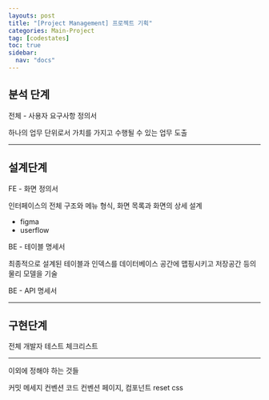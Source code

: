 ```yaml
---
layouts: post
title: "[Project Management] 프로젝트 기획"
categories: Main-Project
tag: [codestates]
toc: true
sidebar:
  nav: "docs"
---
```


## 분석 단계

전체 - 사용자 요구사항 정의서

하나의 업무 단위로서 가치를 가지고 수행될 수 있는 업무 도출

---

## 설계단계

FE - 화면 정의서

인터페이스의 전체 구조와 메뉴 형식, 화면 목록과 화면의 상세 설계

- figma
- userflow

BE - 테이블 명세서

최종적으로 설계된 테이블과 인덱스를 데이터베이스 공간에 맵핑시키고 저장공간 등의 물리 모델을 기술

BE - API 명세서

---

## 구현단계

전체 개발자 테스트 체크리스트

---

이외에 정해야 하는 것들

커밋 메세지 컨벤션
코드 컨벤션
페이지, 컴포넌트
reset css
